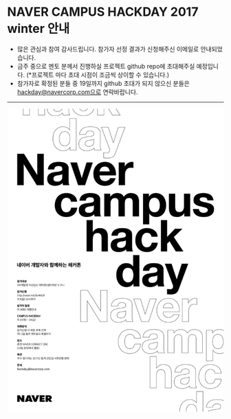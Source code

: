 # NAVER CAMPUS HACKDAY 2017 winter 안내

* 많은 관심과 참여 감사드립니다. 참가자 선정 결과가 신청해주신 이메일로 안내되었습니다.
* 금주 중으로 멘토 분께서 진행하실 프로젝트 github repo에 초대해주실 예정입니다. (*프로젝트 마다 초대 시점이 조금씩 상이할 수 있습니다.) 
* 참가자로 확정된 분들 중 19일까지 github 초대가 되지 않으신 분들은 hackday@navercorp.com으로 연락바랍니다.

---
<img src="/naver-campus-hackday-_online-poster2.jpg">

